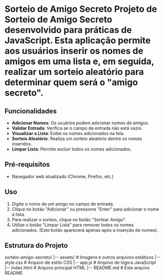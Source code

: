 # Sorteio de Amigo Secreto Projeto de Sorteio de Amigo Secreto desenvolvido para práticas de JavaScript. Esta aplicação permite aos usuários inserir os nomes de amigos em uma lista e, em seguida, realizar um sorteio aleatório para determinar quem será o "amigo secreto".

## Funcionalidades 
- **Adicionar Nomes**: Os usuários podem adicionar nomes de amigos. 
- **Validar Entrada**: Verifica se o campo de entrada não está vazio.
- **Visualizar a Lista**: Exibe os nomes adicionados na tela.
- **Sorteio Aleatório**: Realiza um sorteio aleatório dentre os nomes inseridos.
- **Limpar Lista**: Permite excluir todos os nomes adicionados.

## Pré-requisitos 
- Navegador web atualizado (Chrome, Firefox, etc.)

## Uso 
1. Digite o nome de um amigo no campo de entrada.
2. Clique no botão "Adicionar" ou pressione "Enter" para adicionar o nome à lista.
3. Para realizar o sorteio, clique no botão "Sortear Amigo".
4. Utilize o botão "Limpar Lista" para remover todos os nomes adicionados. (Este botão aparecerá apenas após a inserção de nomes).

## Estrutura do Projeto

sorteio-amigo-secreto/ 
|-- assets/       # Imagens e outros arquivos estáticos 
|-- style.css     # Arquivo de estilo CSS 
|-- app.js        # Arquivo de lógica JavaScript 
|-- index.html    # Arquivo principal HTML 
|-- README.md     # Este arquivo README
